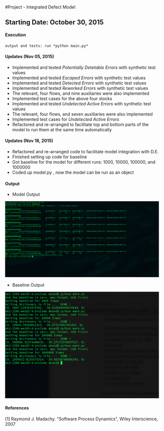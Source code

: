 #Project - Integrated Defect Model

## Starting Date: October 30, 2015

#### Execution 
    output and tests: run *python main.py* 


#### Updates (Nov 05, 2015)
 * Implemented and tested _Potentially Detetable Errors_ with synthetic test values 
 * Implemented and tested _Escaped Errors_ with synthetic test values 
 * Implemented and tested _Detected Errors_ with synthetic test values 
 * Implemented and tested _Reworked Errors_ with synthetic test values
 * The relevant, four flows, and nine auxiliaries were also implemented  
 * Implemented test cases for the above four stocks 
 * Implemented and tested _Undetected Active Errors_ with synthetic test values 
 * The relevant, four flows, and seven auxiliaries were also implemented  
 * Implemented test cases for _Undetected Active Errors_
 * Refactored and re-arranged to facilitate top and bottom parts of the model to
 run them at the same time automatically  
 
#### Updates (Nov 18, 2015)
 * Refactored and re-arranged code to facilitate model integration with D.E. 
 * Finished setting up code for baseline 
 * Got baseline for the model for different runs: 1000, 10000, 100000, and 1000000 
 * Coded up model.py , now the model can be run as an object  
   
#### Output
* Model Output 

![output](output/update_nov_17.png?raw=true=150x100)

* Baseline Output 

![output](output/baseline_nov_17.png?raw=true=150x100)


#### References
[1] Raymond J. Madachy. "Software Process Dynamics",  Wiley Interscience, 2007	

